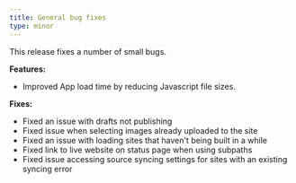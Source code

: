 ```yaml
---
title: General bug fixes
type: minor
---
```

This release fixes a number of small bugs.

**Features:**

* Improved App load time by reducing Javascript file sizes.

**Fixes:**

* Fixed an issue with drafts not publishing
* Fixed issue when selecting images already uploaded to the site
* Fixed an issue with loading sites that haven't being built in a while
* Fixed link to live website on status page when using subpaths
* Fixed issue accessing source syncing settings for sites with an existing syncing error
